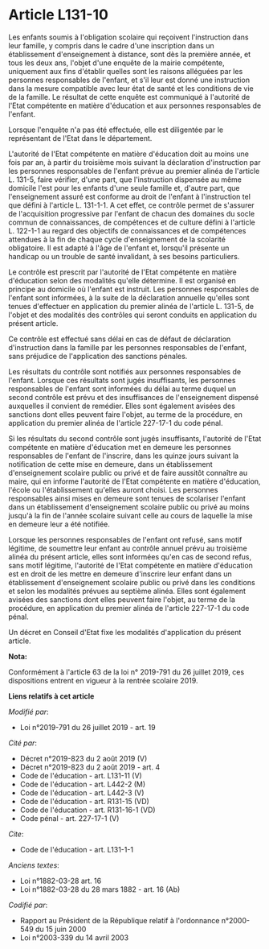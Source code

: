 # Article L131-10

Les enfants soumis à l'obligation scolaire qui reçoivent l'instruction dans leur famille, y compris dans le cadre d'une
inscription dans un établissement d'enseignement à distance, sont dès la première année, et tous les deux ans, l'objet d'une
enquête de la mairie compétente, uniquement aux fins d'établir quelles sont les raisons alléguées par les personnes
responsables de l'enfant, et s'il leur est donné une instruction dans la mesure compatible avec leur état de santé et les
conditions de vie de la famille. Le résultat de cette enquête est communiqué à l'autorité de l'Etat compétente en matière
d'éducation et aux personnes responsables de l'enfant.

Lorsque l'enquête n'a pas été effectuée, elle est diligentée par le représentant de l'Etat dans le département.

L'autorité de l'Etat compétente en matière d'éducation doit au moins une fois par an, à partir du troisième mois suivant la
déclaration d'instruction par les personnes responsables de l'enfant prévue au premier alinéa de l'article L. 131-5, faire
vérifier, d'une part, que l'instruction dispensée au même domicile l'est pour les enfants d'une seule famille et, d'autre
part, que l'enseignement assuré est conforme au droit de l'enfant à l'instruction tel que défini à l'article L. 131-1-1. A
cet effet, ce contrôle permet de s'assurer de l'acquisition progressive par l'enfant de chacun des domaines du socle commun
de connaissances, de compétences et de culture défini à l'article L. 122-1-1 au regard des objectifs de connaissances et de
compétences attendues à la fin de chaque cycle d'enseignement de la scolarité obligatoire. Il est adapté à l'âge de l'enfant
et, lorsqu'il présente un handicap ou un trouble de santé invalidant, à ses besoins particuliers.

Le contrôle est prescrit par l'autorité de l'Etat compétente en matière d'éducation selon des modalités qu'elle détermine. Il
est organisé en principe au domicile où l'enfant est instruit. Les personnes responsables de l'enfant sont informées, à la
suite de la déclaration annuelle qu'elles sont tenues d'effectuer en application du premier alinéa de l'article L. 131-5, de
l'objet et des modalités des contrôles qui seront conduits en application du présent article.

Ce contrôle est effectué sans délai en cas de défaut de déclaration d'instruction dans la famille par les personnes
responsables de l'enfant, sans préjudice de l'application des sanctions pénales.

Les résultats du contrôle sont notifiés aux personnes responsables de l'enfant. Lorsque ces résultats sont jugés
insuffisants, les personnes responsables de l'enfant sont informées du délai au terme duquel un second contrôle est prévu et
des insuffisances de l'enseignement dispensé auxquelles il convient de remédier. Elles sont également avisées des sanctions
dont elles peuvent faire l'objet, au terme de la procédure, en application du premier alinéa de l'article 227-17-1 du code
pénal.

Si les résultats du second contrôle sont jugés insuffisants, l'autorité de l'Etat compétente en matière d'éducation met en
demeure les personnes responsables de l'enfant de l'inscrire, dans les quinze jours suivant la notification de cette mise en
demeure, dans un établissement d'enseignement scolaire public ou privé et de faire aussitôt connaître au maire, qui en
informe l'autorité de l'Etat compétente en matière d'éducation, l'école ou l'établissement qu'elles auront choisi. Les
personnes responsables ainsi mises en demeure sont tenues de scolariser l'enfant dans un établissement d'enseignement
scolaire public ou privé au moins jusqu'à la fin de l'année scolaire suivant celle au cours de laquelle la mise en demeure
leur a été notifiée.

Lorsque les personnes responsables de l'enfant ont refusé, sans motif légitime, de soumettre leur enfant au contrôle annuel
prévu au troisième alinéa du présent article, elles sont informées qu'en cas de second refus, sans motif légitime, l'autorité
de l'Etat compétente en matière d'éducation est en droit de les mettre en demeure d'inscrire leur enfant dans un
établissement d'enseignement scolaire public ou privé dans les conditions et selon les modalités prévues au septième alinéa.
Elles sont également avisées des sanctions dont elles peuvent faire l'objet, au terme de la procédure, en application du
premier alinéa de l'article 227-17-1 du code pénal.

Un décret en Conseil d'Etat fixe les modalités d'application du présent article.

**Nota:**

Conformément à l'article 63 de la loi n° 2019-791 du 26 juillet 2019, ces dispositions entrent en vigueur à la rentrée
scolaire 2019.

**Liens relatifs à cet article**

_Modifié par_:

  - Loi n°2019-791 du 26 juillet 2019 - art. 19

_Cité par_:

  - Décret n°2019-823 du 2 août 2019 (V)
  - Décret n°2019-823 du 2 août 2019 - art. 4
  - Code de l'éducation - art. L131-11 (V)
  - Code de l'éducation - art. L442-2 (M)
  - Code de l'éducation - art. L442-3 (V)
  - Code de l'éducation - art. R131-15 (VD)
  - Code de l'éducation - art. R131-16-1 (VD)
  - Code pénal - art. 227-17-1 (V)

_Cite_:

  - Code de l'éducation - art. L131-1-1

_Anciens textes_:

  - Loi n°1882-03-28 art. 16
  - Loi n°1882-03-28 du 28 mars 1882 - art. 16 (Ab)

_Codifié par_:

  - Rapport au Président de la République relatif à l'ordonnance n°2000-549 du 15 juin 2000
  - Loi n°2003-339 du 14 avril 2003
